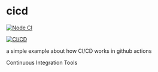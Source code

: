 # cicd

[![Node CI](https://github.com/Duyen-codes/null_or_empty/actions/workflows/main.yml/badge.svg)](https://github.com/Duyen-codes/null_or_empty/actions/workflows/main.yml)

[![CI/CD](https://github.com/kalwar/cicd/actions/workflows/main.yml/badge.svg?branch=main)](https://github.com/kalwar/cicd/actions/workflows/main.yml)

a simple example about how CI/CD works in github actions

Continuous Integration Tools